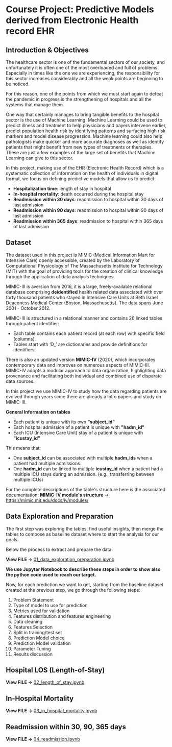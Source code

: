 # Course Project: Predictive Models derived from Electronic Health record EHR

## Introduction & Objectives

The healthcare sector is one of the fundamental sectors of our society, and unfortunately it is often one of the most overloaded and full of problems. Especially in times like the one we are experiencing, the responsibility for this sector increases considerably and all the weak points are beginning to be noticed.

For this reason, one of the points from which we must start again to defeat the pandemic in progress is the strengthening of hospitals and all the systems that manage them.

One way that certainly manages to bring tangible benefits to the hospital sector is the use of Machine Learning. Machine Learning could be used to predict illness and treatment to help physicians and payers intervene earlier, predict population health risk by identifying patterns and surfacing high risk markers and model disease progression. Machine learning could also help pathologists make quicker and more accurate diagnoses as well as identify patients that might benefit from new types of treatments or therapies. These are just a few examples of the large set of benefits that Machine Learning can give to this sector.

In this project, making use of the EHR (Electronic Health Record) which is a systematic collection of information on the health of individuals in digital format, we focus on defining predictive models that allow us to predict:

- **Hospitalization time**: length of stay in hospital
- **In-hospital mortality**: death occurred during the hospital stay
- **Readmission within 30 days**: readmission to hospital within 30 days of last admission
- **Readmission within 90 days**: readmission to hospital within 90 days of last admission
- **Readmission within 365 days**: readmission to hospital within 365 days of last admission

## Dataset

The dataset used in this project is MIMIC (Medical Information Mart for Intensive Care) openly accessible, created by the Laboratory of Computational Physicology of The Massachusetts Institute for Technology (MIT) with the goal of providing tools for the creation of clinical knowledge through the application of data analysis techniques.

MIMIC-III is aversion from 2016, it is a large, freely-available relational database comprising **deidentified** health related data associated with over forty thousand patients who stayed in Intensive Care Units at Beth Israel Deaconess Medical Center (Boston, Massachusetts). The data spans June 2001 - October 2012.

MIMIC-III is structured in a relational manner and contains 26 linked tables through patient identifier:
- Each table contains each patient record (at each row) with specific field (columns).
- Tables start with ‘D_’ are dictionaries and provide definitions for identifiers.

There is also an updated version **MIMIC-IV** (2020), which incorporates contemporary data and improves on numerous aspects of MIMIC-III. MIMIC-IV adopts a modular approach to data organization, highlighting data provenance and facilitating both individual and combined use of disparate data sources.

In this project we use MIMIC-IV to study how the data regarding patients are evolved through years since there are already a lot o papers and study on MIMIC-III.

**General Information on tables**
- Each patient is unique with its own **"subject_id"**
- Each hospital admission of a patient is unique with **"hadm_id"**
- Each ICU (Intensive Care Unit) stay of a patient is unique with **"icustay_id"**
  
This means that:
- One **subject_id** can be associated with multiple **hadm_ids** when a patient had multiple admissions.
- One **hadm_id** can be linked to multiple **icustay_id** when a patient had a multiple ICU stays during an admission. (e.g., transferring between multiple ICUs)

For the complete descriptions of the table's structure here is the associated documentation:
**MIMIC-IV module's structure** -> https://mimic.mit.edu/docs/iv/modules/

## Data Exploration and Preparation

The first step was exploring the tables, find useful insights, then merge the tables to compose as baseline dataset where to start the analysis for our goals.

Below the process to extract and prepare the data:

**View FILE ->** [01_data_exploration_preparation.ipynb](01_data_exploration_preparation.ipynb)

**We use Jupyter Notebook to describe these steps in order to show also the python code used to reach our target.**

Now, for each prediction we want to get, starting from the baseline dataset created at the previous step, we go through the following steps:

1. Problem Statement
2. Type of model to use for prediction
3. Metrics used for validation
4. Features distribution and features engineering
5. Data cleaning
6. Features Selection
7. Split in training/test set
8. Prediction Model choice
9. Prediction Model validation
10. Parameter Tuning
11. Results discussion



## Hospital LOS (Length-of-Stay)

**View FILE ->**  [02_length_of_stay.ipynb](02_length_of_stay.ipynb)

## In-Hospital Mortality

**View FILE ->** [03_in_hospital_mortality.ipynb](03_in_hospital_mortality.ipynb)

## Readmission within 30, 90, 365 days

**View FILE ->** [04_readmission.ipynb](04_readmission.ipynb)


